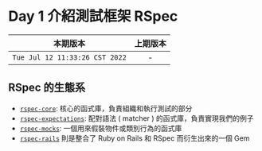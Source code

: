 # Day 1 介紹測試框架 RSpec

|本期版本|上期版本
|:---:|:---:|
`Tue Jul 12 11:33:26 CST 2022` | - 


## RSpec 的生態系

* [`rspec-core`](https://github.com/rspec/rspec-core): 核心的函式庫，負責組織和執行測試的部分
* [`rspec-expectations`](https://github.com/rspec/rspec-expectations): 配對語法 ( matcher ) 的函式庫，負責實現我們的例子
* [`rspec-mocks`](https://github.com/rspec/rspec-mocks): 一個用來假裝物件或類別行為的函式庫
*  [`rspec-rails`](https://github.com/rspec/rspec-rails) 則是整合了 Ruby on Rails 和 RSpec 而衍生出來的一個 Gem